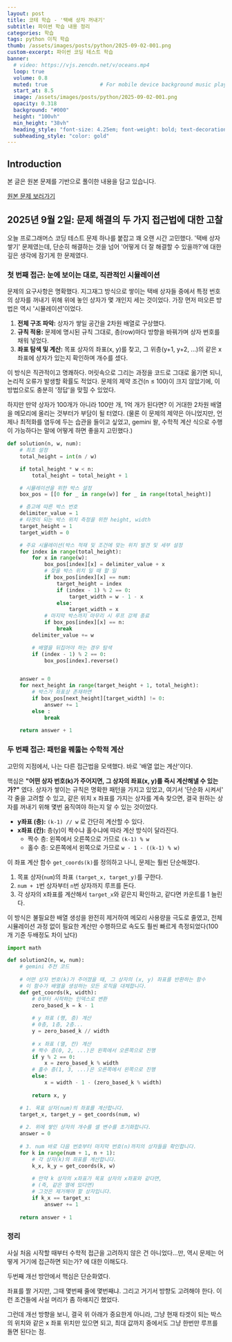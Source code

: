 ```yaml
---
layout: post 
title: 코테 학습 - '택배 상자 꺼내기'
subtitle: 파이썬 학습 내용 정리
categories: 학습
tags: python 이직 학습
thumb: /assets/images/posts/python/2025-09-02-001.png
custom-excerpt: 파이썬 코딩 테스트 학습 
banner:
  # video: https://vjs.zencdn.net/v/oceans.mp4
  loop: true
  volume: 0.8
  muted: true                 # For mobile device background music play 
  start_at: 8.5
  image: /assets/images/posts/python/2025-09-02-001.png
  opacity: 0.318
  background: "#000"
  height: "100vh"
  min_height: "38vh"
  heading_style: "font-size: 4.25em; font-weight: bold; text-decoration: underline"
  subheading_style: "color: gold"
---
```


## Introduction

본 글은 원본 문제를 기반으로 풀이한 내용을 담고 있습니다. 

[원본 문제 보러가기](https://school.programmers.co.kr/learn/courses/30/lessons/389478)

## 2025년 9월 2일: 문제 해결의 두 가지 접근법에 대한 고찰

오늘 프로그래머스 코딩 테스트 문제 하나를 붙잡고 꽤 오랜 시간 고민했다. '택배 상자 쌓기' 문제였는데, 단순히 해결하는 것을 넘어 '어떻게 더 잘 해결할 수 있을까?'에 대한 깊은 생각에 잠기게 한 문제였다.

### 첫 번째 접근: 눈에 보이는 대로, 직관적인 시뮬레이션

문제의 요구사항은 명확했다. 지그재그 방식으로 쌓이는 택배 상자들 중에서 특정 번호의 상자를 꺼내기 위해 위에 놓인 상자가 몇 개인지 세는 것이었다. 가장 먼저 떠오른 방법은 역시 '시뮬레이션'이었다.

1.  **전체 구조 파악:** 상자가 쌓일 공간을 2차원 배열로 구상했다.
2.  **규칙 적용:** 문제에 명시된 규칙 그대로, 층(row)마다 방향을 바꿔가며 상자 번호를 채워 넣었다.
3.  **좌표 탐색 및 계산:** 목표 상자의 좌표(x, y)를 찾고, 그 위층(y+1, y+2, ...)의 같은 x 좌표에 상자가 있는지 확인하며 개수를 셌다.

이 방식은 직관적이고 명쾌하다. 머릿속으로 그리는 과정을 코드로 그대로 옮기면 되니, 논리적 오류가 발생할 확률도 적었다. 문제의 제약 조건(n ≤ 100)이 크지 않았기에, 이 방법으로도 충분히 '정답'을 맞힐 수 있었다.

하지만 만약 상자가 100개가 아니라 100만 개, 1억 개가 된다면? 이 거대한 2차원 배열을 메모리에 올리는 것부터가 부담이 될 터였다. (물론 이 문제의 제약은 아니었지만, 언제나 최적화를 염두에 두는 습관을 들이고 싶었고, gemini 왈, 수학적 계산 식으로 수행이 가능하다는 말에 어떻게 하면 좋을지 고민했다.)

```python
def solution(n, w, num):
    # 최초 설정
    total_height = int(n / w)

    if total_height * w < n:
        total_height = total_height + 1

    # 시뮬레이션을 위한 박스 설정
    box_pos = [[0 for _ in range(w)] for _ in range(total_height)]

    # 층고에 따른 박스 번호 
    delimiter_value = 1
    # 타겟이 되는 박스 위치 측정을 위한 height, width 
    target_height = 1
    target_width = 0

    # 주요 시뮬레이션(박스 적재 및 조건에 맞는 위치 발견 및 세부 설정
    for index in range(total_height):    
        for x in range(w):
            box_pos[index][x] = delimiter_value + x
            # 찾을 박스 위치 일 때 할 일
            if box_pos[index][x] == num:
                target_height = index
                if (index - 1) % 2 == 0:
                    target_width = w - 1 - x
                else: 
                    target_width = x 
            # 마지막 박스까지 마무리 시 루프 강제 종료
            if box_pos[index][x] == n:
                break
        delimiter_value += w

        # 배열을 뒤집어야 하는 경우 탐색
        if (index - 1) % 2 == 0:
            box_pos[index].reverse()


    answer = 0
    for next_height in range(target_height + 1, total_height):
        # 박스가 좌표상 존재하면 
        if box_pos[next_height][target_width] != 0:
            answer += 1
        else :
            break
    
    return answer + 1
```

### 두 번째 접근: 패턴을 꿰뚫는 수학적 계산

고민의 지점에서, 나는 다른 접근법을 모색했다. 바로 '배열 없는 계산'이다.

핵심은 **"어떤 상자 번호(k)가 주어지면, 그 상자의 좌표(x, y)를 즉시 계산해낼 수 있는가?"** 였다. 상자가 쌓이는 규칙은 명확한 패턴을 가지고 있었고, 여기서 '단순화 시켜서' 각 줄을 고려할 수 있고, 같은 위치 x 좌표를 가지는 상자를 계속 찾으면, 결국 원하는 상자를 꺼내기 위해 몇번 움직여야 하는지 알 수 있는 것이었다.

-   **y좌표 (층):** `(k-1) // w` 로 간단히 계산할 수 있다.
-   **x좌표 (칸):** 층(y)이 짝수냐 홀수냐에 따라 계산 방식이 달라진다.
    -   짝수 층: 왼쪽에서 오른쪽으로 가므로 `(k-1) % w`
    -   홀수 층: 오른쪽에서 왼쪽으로 가므로 `w - 1 - ((k-1) % w)`

이 좌표 계산 함수 `get_coords(k)`를 정의하고 나니, 문제는 훨씬 단순해졌다.

1.  목표 상자(`num`)의 좌표 `(target_x, target_y)`를 구한다.
2.  `num + 1`번 상자부터 `n`번 상자까지 루프를 돈다.
3.  각 상자의 x좌표를 계산해서 `target_x`와 같은지 확인하고, 같다면 카운트를 1 늘린다.

이 방식은 불필요한 배열 생성을 완전히 제거하여 메모리 사용량을 극도로 줄였고, 전체 시뮬레이션 과정 없이 필요한 계산만 수행하므로 속도도 훨씬 빠르게 측정되었다(100 개 기준 두배정도 차이 났다)

```python
import math

def solution2(n, w, num):
    # gemini 추천 코드
    
    # 어떤 상자 번호(k)가 주어졌을 때, 그 상자의 (x, y) 좌표를 반환하는 함수
    # 이 함수가 배열을 생성하는 모든 로직을 대체합니다.
    def get_coords(k, width):
        # 0부터 시작하는 인덱스로 변환
        zero_based_k = k - 1
        
        # y 좌표 (행, 층) 계산
        # 0층, 1층, 2층...
        y = zero_based_k // width
        
        # x 좌표 (열, 칸) 계산
        # 짝수 층(0, 2, ...)은 왼쪽에서 오른쪽으로 진행
        if y % 2 == 0:
            x = zero_based_k % width
        # 홀수 층(1, 3, ...)은 오른쪽에서 왼쪽으로 진행
        else:
            x = width - 1 - (zero_based_k % width)
            
        return x, y

    # 1. 목표 상자(num)의 좌표를 계산합니다.
    target_x, target_y = get_coords(num, w)
    
    # 2. 위에 쌓인 상자의 개수를 셀 변수를 초기화합니다.
    answer = 0
    
    # 3. num 바로 다음 번호부터 마지막 번호(n)까지의 상자들을 확인합니다.
    for k in range(num + 1, n + 1):
        # 각 상자(k)의 좌표를 계산합니다.
        k_x, k_y = get_coords(k, w)
        
        # 만약 k 상자의 x좌표가 목표 상자의 x좌표와 같다면,
        # (즉, 같은 열에 있다면)
        # 그것은 제거해야 할 상자입니다.
        if k_x == target_x:
            answer += 1
            
    return answer + 1
```

### 정리 

사실 처음 시작할 때부터 수학적 접근을 고려하지 않은 건 아니었다...만, 역시 문제는 어떻게 거기에 접근하면 되는가? 에 대한 이해도다. 

두번째 개선 방안에서 핵심은 단순화였다. 

좌표를 짤 거지만, 그때 몇번째 줄에 몇번째냐. 그리고 거기서 방향도 고려해야 한다. 이런 조건들에 사실 머리가 좀 하얘지긴 했었다.

그런데 개선 방향을 보니, 결국 위 아래가 중요한게 아니라, 그냥 현재 타겟이 되는 박스의 위치와 같은 x 좌표 위치만 있으면 되고, 최대 값까지 중에서도 그냥 한번만 루프를 돌면 된다는 점. 

